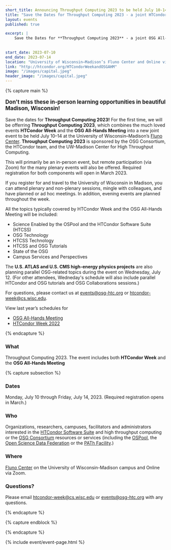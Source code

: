 ```yaml
---
short_title: Announcing Throughput Computing 2023 to be held July 10-14
title: "Save the Dates for Throughput Computing 2023 - a joint HTCondor OSG All-Hands event"
layout: events
published: true

excerpt: |
    Save the Dates for **Throughput Computing 2023** - a joint OSG All-Hands Meeting and HTCondor Week to be held July 10-14 2023 in Madison, Wisconsin
    
    
start_date: 2023-07-10
end_date: 2023-07-14
location: "University of Wisconsin–Madison’s Fluno Center and Online via Zoom"
link: "http://htcondor.org/HTCondorWeekandOSGAHM"
image: "/images/capital.jpeg"
header_image: "/images/capital.jpeg"
---
```


{% capture main %}

<p style="font-size: larger; font-weight: bold;">Don't miss these in-person learning opportunities in beautiful Madison, Wisconsin!</p>


Save the dates for **Throughput Computing 2023!** For the first time, we will be offerring **Throughput Computing 2023**, which combines the much loved events **HTCondor Week** and the **OSG All-Hands Meeting** into a new joint event to be held July 10–14 at the University of Wisconsin–Madison’s [Fluno Center](https://fluno.com/). **Throughput Computing 2023** is sponsored by the OSG Consortium, the HTCondor team, and the UW-Madison Center for High Throughput Computing. 

This will primarily be an in-person event, but remote participation (via Zoom) for the many plenary events will also be offered. Required registration for both components will open in March 2023.

If you register for and travel to the University of Wisconsin in Madison, you can attend plenary and non-plenary sessions, mingle with colleagues, and have planned or ad hoc meetings. In addition, evening events are planned throughout the week.

All the topics typically covered by HTCondor Week and the OSG All-Hands Meeting will be included:

- Science Enabled by the OSPool and the HTCondor Software Suite (HTCSS)
- OSG Technology
- HTCSS  Technology
- HTCSS and OSG Tutorials
- State of the OSG
- Campus  Services and Perspectives

The **U.S. ATLAS and U.S. CMS high-energy physics projects** are also planning parallel OSG-related topics during the event on Wednesday, July 12. (For other attendees, Wedneday's schedule will also include parallel HTCondor and OSG tutorials and OSG Collaborations sessions.)

For questions, please contact us at [events@osg-htc.org](events@osg-htc.org) or [htcondor-week@cs.wisc.edu](htcondor-week@cs.wisc.edu). 

View last year’s schedules for 

- [OSG All-Hands Meeting](https://osg-htc.org/all-hands/2022/schedule/)
- [HTCondor Week 2022](https://agenda.hep.wisc.edu/event/1733/timetable/#20220523)

{% endcapture %}
### What

Throughput Computing 2023. The event includes both **HTCondor Week** and the **OSG All-Hands Meeting**

{% capture subsection %}
### Dates

Monday, July 10 through Friday, July 14, 2023. (Required registration opens in March.)

### Who

Organizations, researchers, campuses, facilitators and administrators interested in the [HTCondor Software Suite](https://htcondor.com/) and high throughput computing or the [OSG Consortium](https://osg-htc.org/) resources or services (including the [OSPool](https://osg-htc.org/services/open_science_pool.html), the [Open Science Data Federation](https://osg-htc.org/services/osdf.html) or the [PATh Facility](https://path-cc.io/facility/).)

### Where

[Fluno Center](https://fluno.com/) on the University of Wisconsin-Madison campus and Online via Zoom.

### Questions?

Please email [htcondor-week@cs.wisc.edu](htcondor-week@cs.wisc.edu) or [events@osg-htc.org](events@osg-htc.org) with any questions.

{% endcapture %}

{% capture endblock %}


{% endcapture %}

{% include event/event-page.html %}

